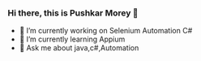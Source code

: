 ### Hi there, this is Pushkar Morey 👋

<!--
**pushkarpm24/pushkarpm24** is a ✨ _special_ ✨ repository because its `README.md` (this file) appears on your GitHub profile.

Here are some ideas to get you started:
-->

- 🔭 I’m currently working on Selenium Automation C#
- 🌱 I’m currently learning Appium
- 💬 Ask me about java,c#,Automation

